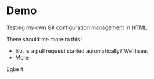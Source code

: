 # Demo
Testing my own Git configuration management in HTML

There should me more to this! 
* But is a pull request started automatically? We'll see.
* More

Egbert
